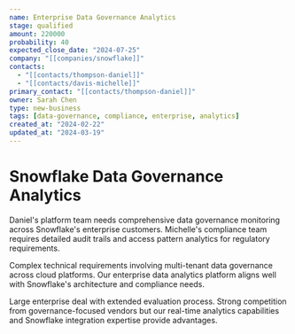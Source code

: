 ```yaml
---
name: Enterprise Data Governance Analytics
stage: qualified
amount: 220000
probability: 40
expected_close_date: "2024-07-25"
company: "[[companies/snowflake]]"
contacts:
  - "[[contacts/thompson-daniel]]"
  - "[[contacts/davis-michelle]]"
primary_contact: "[[contacts/thompson-daniel]]"
owner: Sarah Chen
type: new-business
tags: [data-governance, compliance, enterprise, analytics]
created_at: "2024-02-22"
updated_at: "2024-03-19"
---
```


# Snowflake Data Governance Analytics

Daniel's platform team needs comprehensive data governance monitoring across Snowflake's enterprise customers. Michelle's compliance team requires detailed audit trails and access pattern analytics for regulatory requirements.

Complex technical requirements involving multi-tenant data governance across cloud platforms. Our enterprise data analytics platform aligns well with Snowflake's architecture and compliance needs.

Large enterprise deal with extended evaluation process. Strong competition from governance-focused vendors but our real-time analytics capabilities and Snowflake integration expertise provide advantages.